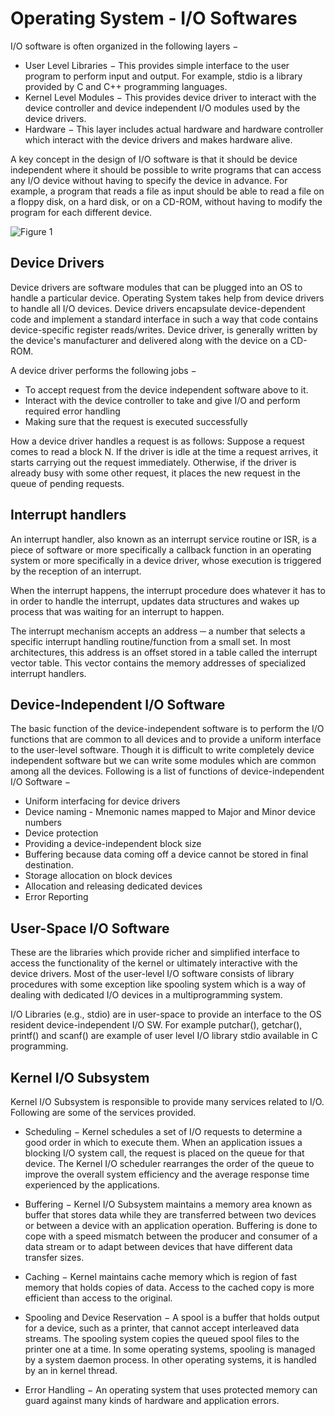 # Operating System - I/O Softwares

I/O software is often organized in the following layers −
+ User Level Libraries − This provides simple interface to the user program to perform input and output. For example, stdio is a library provided by C and C++ programming languages.
+ Kernel Level Modules − This provides device driver to interact with the device controller and device independent I/O modules used by the device drivers.
+ Hardware − This layer includes actual hardware and hardware controller which interact with the device drivers and makes hardware alive.

A key concept in the design of I/O software is that it should be device independent where it should be possible to write programs that can access any I/O device without having to specify the device in advance. For example, a program that reads a file as input should be able to read a file on a floppy disk, on a hard disk, or on a CD-ROM, without having to modify the program for each different device.

![Figure 1](https://github.com/lacie-life/Robot/blob/master/Operating-System/12-IO-Software/io_software.jpg?raw=true)

## Device Drivers
Device drivers are software modules that can be plugged into an OS to handle a particular device. Operating System takes help from device drivers to handle all I/O devices. Device drivers encapsulate device-dependent code and implement a standard interface in such a way that code contains device-specific register reads/writes. Device driver, is generally written by the device's manufacturer and delivered along with the device on a CD-ROM.

A device driver performs the following jobs −
+ To accept request from the device independent software above to it.
+ Interact with the device controller to take and give I/O and perform required error handling
+  Making sure that the request is executed successfully

How a device driver handles a request is as follows: Suppose a request comes to read a block N. If the driver is idle at the time a request arrives, it starts carrying out the request immediately. Otherwise, if the driver is already busy with some other request, it places the new request in the queue of pending requests.

## Interrupt handlers
An interrupt handler, also known as an interrupt service routine or ISR, is a piece of software or more specifically a callback function in an operating system or more specifically in a device driver, whose execution is triggered by the reception of an interrupt.

When the interrupt happens, the interrupt procedure does whatever it has to in order to handle the interrupt, updates data structures and wakes up process that was waiting for an interrupt to happen.

The interrupt mechanism accepts an address ─ a number that selects a specific interrupt handling routine/function from a small set. In most architectures, this address is an offset stored in a table called the interrupt vector table. This vector contains the memory addresses of specialized interrupt handlers.

## Device-Independent I/O Software
The basic function of the device-independent software is to perform the I/O functions that are common to all devices and to provide a uniform interface to the user-level software. Though it is difficult to write completely device independent software but we can write some modules which are common among all the devices. Following is a list of functions of device-independent I/O Software −
+ Uniform interfacing for device drivers
+ Device naming - Mnemonic names mapped to Major and Minor device numbers
+ Device protection
+ Providing a device-independent block size
+ Buffering because data coming off a device cannot be stored in final destination.
+ Storage allocation on block devices
+ Allocation and releasing dedicated devices
+ Error Reporting

## User-Space I/O Software
These are the libraries which provide richer and simplified interface to access the functionality of the kernel or ultimately interactive with the device drivers. Most of the user-level I/O software consists of library procedures with some exception like spooling system which is a way of dealing with dedicated I/O devices in a multiprogramming system.

I/O Libraries (e.g., stdio) are in user-space to provide an interface to the OS resident device-independent I/O SW. For example putchar(), getchar(), printf() and scanf() are example of user level I/O library stdio available in C programming.

## Kernel I/O Subsystem
Kernel I/O Subsystem is responsible to provide many services related to I/O. Following are some of the services provided.

+ Scheduling − Kernel schedules a set of I/O requests to determine a good order in which to execute them. When an application issues a blocking I/O system call, the request is placed on the queue for that device. The Kernel I/O scheduler rearranges the order of the queue to improve the overall system efficiency and the average response time experienced by the applications.

+ Buffering − Kernel I/O Subsystem maintains a memory area known as buffer that stores data while they are transferred between two devices or between a device with an application operation. Buffering is done to cope with a speed mismatch between the producer and consumer of a data stream or to adapt between devices that have different data transfer sizes.

+ Caching − Kernel maintains cache memory which is region of fast memory that holds copies of data. Access to the cached copy is more efficient than access to the original.

+ Spooling and Device Reservation − A spool is a buffer that holds output for a device, such as a printer, that cannot accept interleaved data streams. The spooling system copies the queued spool files to the printer one at a time. In some operating systems, spooling is managed by a system daemon process. In other operating systems, it is handled by an in kernel thread.

+ Error Handling − An operating system that uses protected memory can guard against many kinds of hardware and application errors.